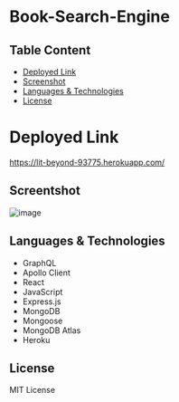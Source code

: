 # Book-Search-Engine

## Table Content
- [Deployed Link](#deployed-link)
- [Screenshot](#screenshot)
- [Languages & Technologies](#languages-&-technologies)
- [License](#license)

# Deployed Link
https://lit-beyond-93775.herokuapp.com/


## Screentshot
![image](https://user-images.githubusercontent.com/80147201/129318695-78a4728f-91ce-4fdc-b76f-e7d9591d0585.png)


## Languages & Technologies
- GraphQL
- Apollo Client
- React
- JavaScript
- Express.js
- MongoDB
- Mongoose
- MongoDB Atlas
- Heroku


## License
MIT License
